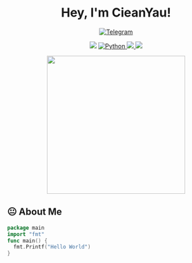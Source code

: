 
<h1 align="center">
  Hey, I'm CieanYau!
</h1>


<p align="center">
  <a href="https://t.me/CieanYau" target="_blank"><img src="https://img.shields.io/badge/Telegram-2CA5E0?style=for-the-badge&logo=telegram&logoColor=white" alt="Telegram" /></a>



<p align="center">
    <a herf="https://www.java.com/"> <img src="https://img.shields.io/badge/Java-ED8B00?style=for-the-badge&logo=java&logoColor=white"> </a>
    <a href="https://www.python.org/"> <img src="https://img.shields.io/badge/python-3776AB?style=for-the-badge&logo=python&logoColor=white" alt="Python" /> </a>
    <a href="https://neovim.io/"> <img src="https://img.shields.io/badge/neovim-%2357A143.svg?&style=for-the-badge&logo=neovim&logoColor=white"/> </a>
    <a href="https://www.archlinux.org/"> <img src="https://img.shields.io/badge/arch-%231793d1.svg?&style=for-the-badge&logo=arch-linux&logoColor=white"/> </a> 
</P>




<div align="center">
<!--  <img src="https://octodex.github.com/images/justicetocat.jpg" width="320" height="320">. -->
   <img src="https://octodex.github.com/images/daftpunktocat-thomas.gif" width="320" height="320">
<!--   <img src="https://octodex.github.com/images/daftpunktocat-guy.gif" width="320" height="320">  -->
</div>



<!-- ![My stats](https://github-readme-stats.vercel.app/api?username=CieanYau&theme=calm&show_icons=true) -->
<!-- ![Top Langs](https://github-readme-stats.vercel.app/api/top-langs/?username=CieanYau&hide=html,css,Jupyter+Notebook,ruby,javascript&theme=calm&langs_count=6) -->


## 😐 About Me

```Go
package main
import "fmt"
func main() {
  fmt.Printf("Hello World")
}
```

